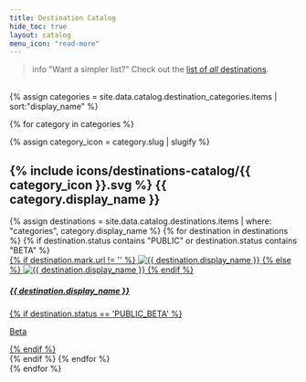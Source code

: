 ```yaml
---
title: Destination Catalog
hide_toc: true
layout: catalog
menu_icon: "read-more"
---
```


> info "Want a simpler list?"
> Check out the [list of _all_ destinations](index-all/).

<br>
<div class="destinations-catalog">
  {% assign categories = site.data.catalog.destination_categories.items | sort:"display_name" %}

  {% for category in categories %}
    <div class="destinations-catalog__section markdown">
      {% assign category_icon = category.slug | slugify %}
      <h2 class="destinations-catalog__title flex flex--middle" id="{{ category.slug | slugify }}">
        {% include icons/destinations-catalog/{{ category_icon }}.svg %}
        {{ category.display_name }}
      </h2>
      <div class="flex flex--wrap waffle waffle--xlarge">
        {% assign destinations = site.data.catalog.destinations.items | where: "categories", category.display_name %}
        {% for destination in destinations %}
          {% if destination.status contains "PUBLIC" or destination.status contains "BETA" %}
            <div class="flex__column flex__column--6">
              <a class="thumbnail-integration flex flex--middle" href="{{ site.baseurl }}/{{ destination.url }}/">
                <div class="thumbnail-integration__content">
                  <div class="flex flex--wrap flex--middle waffle waffle--xlarge@medium">
                    <div class="flex__column flex__column--12 flex__column--2@medium thumbnail-integration__logo-wrapper">
                      {% if destination.mark.url != '' %}
                        <img class="thumbnail-integration__logo image" alt="{{ destination.display_name }}" src="{{ destination.mark.url }}">
                      {% else %}
                        <img class="thumbnail-integration__logo image" alt="{{ destination.display_name }}" src="{{ destination.logo.url }}">
                      {% endif %}
                    </div>
                    <h5 class="flex__column flex__column--12 flex__column--10@medium">{{ destination.display_name }}</h5>
                  </div>
                </div>
                {% if destination.status == 'PUBLIC_BETA' %}
                  <p class="thumbnail-integration__label">Beta</p>
                {% endif %}
              </a>
            </div>
          {% endif %}
        {% endfor %}
      </div>
    </div>
  {% endfor %}
</div>
